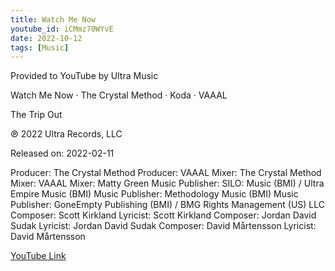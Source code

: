 ```yaml
---
title: Watch Me Now
youtube_id: iCMmz70WYvE
date: 2022-10-12
tags: [Music]
---
```

Provided to YouTube by Ultra Music

Watch Me Now · The Crystal Method · Koda · VAAAL


The Trip Out

℗ 2022 Ultra Records, LLC


Released on: 2022-02-11

Producer: The Crystal Method
Producer: VAAAL
Mixer: The Crystal Method
Mixer: VAAAL
Mixer: Matty Green
Music  Publisher: SILO: Music (BMI) / Ultra Empire Music (BMI)
Music  Publisher: Methodology Music (BMI)
Music  Publisher: GoneEmpty Publishing (BMI) / BMG Rights Management (US) LLC
Composer: Scott Kirkland
Lyricist: Scott Kirkland
Composer: Jordan David Sudak
Lyricist: Jordan David Sudak
Composer: David Mårtensson
Lyricist: David Mårtensson

[YouTube Link](https://www.youtube.com/watch?v=iCMmz70WYvE)
